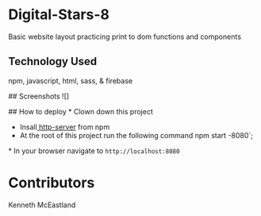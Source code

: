 # Digital-Stars-8
Basic website layout practicing print to dom functions and components

## Technology Used
npm, javascript, html, sass, & firebase

## Screenshots
![]


## How to deploy
* Clown down this project
* Insall[ http-server](https://www.npmjs.com/)
from npm
* At the root of this project run the following command npm start -8080`;

* In your browser navigate to `http://localhost:8080`

# Contributors
Kenneth McEastland

